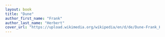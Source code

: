 ```yaml
---
layout: book
title: "Dune"
author_first_name: "Frank"
author_last_name: "Herbert"
cover_url: "https://upload.wikimedia.org/wikipedia/en/d/de/Dune-Frank_Herbert_%281965%29_First_edition.jpg"
---
```

